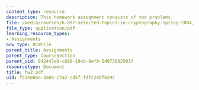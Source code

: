 ```yaml
---
content_type: resource
description: This homework assignment consists of two problems.
file: /media/courses/6-897-selected-topics-in-cryptography-spring-2004/f53e866a3a05c7a2cd5ffdfc24bf629c_hw2.pdf
file_type: application/pdf
learning_resource_types:
- Assignments
ocw_type: OCWFile
parent_title: Assignments
parent_type: CourseSection
parent_uid: 842447e6-c688-19cb-8ef0-5d973802501f
resourcetype: Document
title: hw2.pdf
uid: f53e866a-3a05-c7a2-cd5f-fdfc24bf629c
---
```

